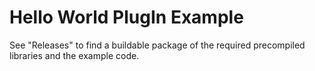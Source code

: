 # Hello World PlugIn Example

See "Releases" to find a buildable package of the required precompiled libraries and the example code.

## 
  
